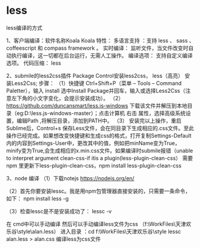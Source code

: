 # less
less编译的方式

1、客户端编译：软件名称Koala
Koala 特性：
多语言支持 ：支持 less 、 sass 、 coffeescript 和 compass framework 。
实时编译： 监听文件，当文件改变时自动执行编译，这一切都在后台运行，无需人工操作。
编译选项： 支持自定义编译选项。
代码压缩： less


2、submile的less2css插件
Package Control安装less2css， less（高亮）
安装Less2Css;
步骤：
（1）快捷键 Ctrl+Shift+P（菜单 – Tools – Command Paletter），输入 install 选中Install Package并回车，输入或选择Less2Css（注意左下角的小文字变化，会提示安装成功）。
（2）https://github.com/duncansmart/less.js-windows 下载该文件并解压到本地目录（eg:D:\less.js-windows-master）；点击计算机 右击 属性，选择高级系统设置，编辑Path ,将解压目录，添加到PATH中。
（3） 安装完以上操作，重启Sublime后，Control+s 保存Less文件，会在同目录下生成相应的.css文件。至此操作已经完成。如果想改变快捷键和生成css的格式，打开复制Settings-Default内的内容到Settings-User中，更改其中的值，例如把minName变为True，minify变为True,会生成相应的x.min.css文件。如果编译时submile报错（unable to interpret argument clean-css-if itis a plugin(less-plugin-clean-css） 需要npm 里更新下less-plugin-clean-css，npm install less-plugin-clean-css



3、node 编译
（1）下载notejs
https://nodejs.org/en/

（2）首先你要安装lessc。我是用npm包管理器直接安装的，只需要一条命令，如下：
npm install less -g

（3）检查lessc是不是安装成功了：
lessc -v

在 cmd中可以手动编译
然后可以手动编译less文件为css （f:\WorkFiles\天津欢乐谷\style\alan.less）
进入目录 ：cd f:\WorkFiles\天津欢乐谷\style
lessc alan.less > alan.css 编译less为css文件
